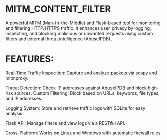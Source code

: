# MITM_CONTENT_FILTER
A powerful MITM (Man-in-the-Middle) and Flask-based tool for monitoring and filtering HTTP/HTTPS traffic. It enhances user privacy by logging, inspecting, and blocking malicious or unwanted requests using custom filters and external threat intelligence (AbuseIPDB).

# FEATURES:
Real-Time Traffic Inspection: Capture and analyze packets via scapy and mitmproxy.

Threat Detection: Check IP addresses against AbuseIPDB and block high-risk sources.
Custom Filtering: Block based on URLs, keywords, file types, and IP addresses.

Logging System: Store and retrieve traffic logs with SQLite for easy analysis.

Flask API: Manage filters and view logs via a RESTful API.

Cross-Platform: Works on Linux and Windows with automatic firewall rules.
